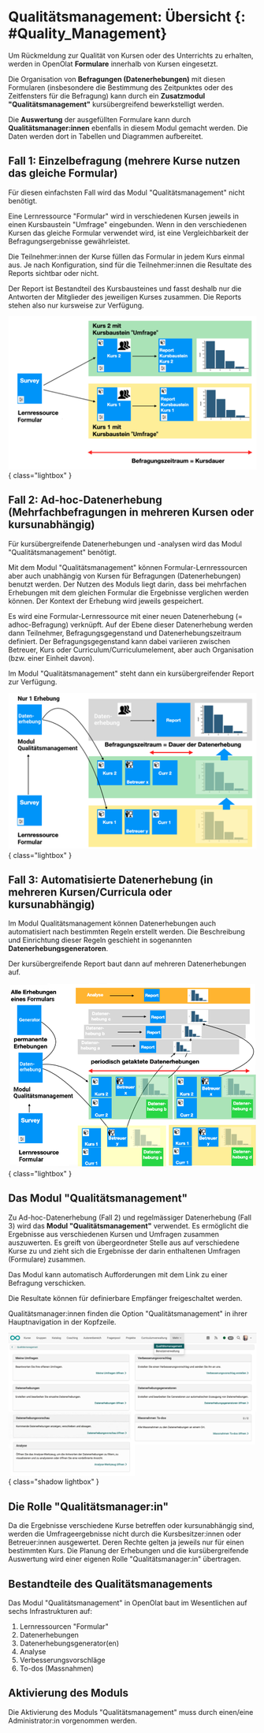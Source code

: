 # Qualitätsmanagement: Übersicht {: #Quality_Management}

Um Rückmeldung zur Qualität von Kursen oder des Unterrichts zu erhalten, werden in OpenOlat **Formulare** innerhalb von Kursen eingesetzt.

Die Organisation von **Befragungen (Datenerhebungen)** mit diesen Formularen (insbesondere die Bestimmung des Zeitpunktes oder des Zeitfensters für die Befragung) kann durch ein **Zusatzmodul "Qualitätsmanagement"** kursübergreifend bewerkstelligt werden.

Die **Auswertung** der ausgefüllten Formulare kann durch **Qualitätsmanager:innen** ebenfalls in diesem Modul gemacht werden. Die Daten werden dort in Tabellen und Diagrammen aufbereitet.


## Fall 1: Einzelbefragung (mehrere Kurse nutzen das gleiche Formular)

Für diesen einfachsten Fall wird das Modul "Qualitätsmanagement" nicht benötigt.

Eine Lernressource "Formular" wird in verschiedenen Kursen jeweils in einen Kursbaustein "Umfrage" eingebunden. Wenn in den verschiedenen Kursen das gleiche Formular verwendet wird, ist eine Vergleichbarkeit der Befragungsergebnisse gewährleistet. 

Die Teilnehmer:innen der Kurse füllen das Formular in jedem Kurs einmal aus.
Je nach Konfiguration, sind für die Teilnehmer:innen die Resultate des Reports sichtbar oder nicht. 

Der Report ist Bestandteil des Kursbausteines und fasst deshalb nur die Antworten der Mitglieder des jeweiligen Kurses zusammen. Die Reports stehen also nur kursweise zur Verfügung. 

![quality_management_case1_v1_de.png](assets/quality_management_case1_v1_de.png){ class="lightbox" }

## Fall 2: Ad-hoc-Datenerhebung (Mehrfachbefragungen in mehreren Kursen oder kursunabhängig)

Für kursübergreifende Datenerhebungen und -analysen wird das Modul "Qualitätsmanagement" benötigt.

Mit dem Modul "Qualitätsmanagement" können Formular-Lernressourcen aber auch unabhängig von Kursen für Befragungen (Datenerhebungen) benutzt werden. Der Nutzen des Moduls liegt darin, dass bei mehrfachen Erhebungen mit dem gleichen Formular die Ergebnisse verglichen werden können. 
Der Kontext der Erhebung wird jeweils gespeichert.

Es wird eine Formular-Lernressource mit einer neuen Datenerhebung (= adhoc-Befragung) verknüpft.
Auf der Ebene dieser Datenerhebung werden dann Teilnehmer, Befragungsgegenstand und Datenerhebungszeitraum definiert. Der Befragungsgegenstand kann dabei variieren zwischen Betreuer, Kurs oder Curriculum/Curriculumelement, aber auch Organisation (bzw. einer Einheit davon).

Im Modul "Qualitätsmanagement" steht dann ein kursübergreifender Report zur Verfügung. 

![quality_management_case2_v1_de.png](assets/quality_management_case2_v1_de.png){ class="lightbox" }

## Fall 3: Automatisierte Datenerhebung (in mehreren Kursen/Curricula oder kursunabhängig)

Im Modul Qualitätsmanagement können Datenerhebungen auch automatisiert nach bestimmten Regeln erstellt werden.
Die Beschreibung und Einrichtung dieser Regeln geschieht in sogenannten **Datenerhebungsgeneratoren**.

Der kursübergreifende Report baut dann auf mehreren Datenerhebungen auf. 

![quality_management_case3_v1_de.png](assets/quality_management_case3_v1_de.png){ class="lightbox" }

## Das Modul "Qualitätsmanagement"

Zu Ad-hoc-Datenerhebung (Fall 2) und regelmässiger Datenerhebung (Fall 3) wird das **Modul "Qualitätsmanagement"** verwendet. Es ermöglicht die Ergebnisse aus verschiedenen Kursen und Umfragen zusammen auszuwerten. Es greift von übergeordneter Stelle aus auf verschiedene Kurse zu und zieht sich die Ergebnisse der darin enthaltenen Umfragen (Formulare) zusammen.

Das Modul kann automatisch Aufforderungen mit dem Link zu einer Befragung verschicken.

Die Resultate können für definierbare Empfänger freigeschaltet werden.

Qualitätsmanager:innen finden die Option "Qualitätsmanagement" in ihrer Hauptnavigation in der Kopfzeile. 

![quality_management_access_v1_de.png](assets/quality_management_access_v1_de.png){ class="shadow lightbox" }

## Die Rolle "Qualitätsmanager:in"

Da die Ergebnisse verschiedene Kurse betreffen oder kursunabhängig sind, werden die Umfrageergebnisse nicht durch die Kursbesitzer:innen oder Betreuer:innen ausgewertet. Deren Rechte gelten ja jeweils nur für einen bestimmten Kurs. Die Planung der Erhebungen und die kursübergreifende Auswertung wird einer eigenen Rolle "Qualitätsmanager:in" übertragen. 

## Bestandteile des Qualitätsmanagements

Das Modul "Qualitätsmanagement" in OpenOlat baut im Wesentlichen auf sechs Infrastrukturen auf:

1. Lernressourcen "Formular"
2. Datenerhebungen
3. Datenerhebungsgenerator(en)
4. Analyse
5. Verbesserungsvorschläge
6. To-dos (Massnahmen)

## Aktivierung des Moduls

Die Aktivierung des Moduls "Qualitätsmanagement" muss durch einen/eine Administrator:in vorgenommen werden.